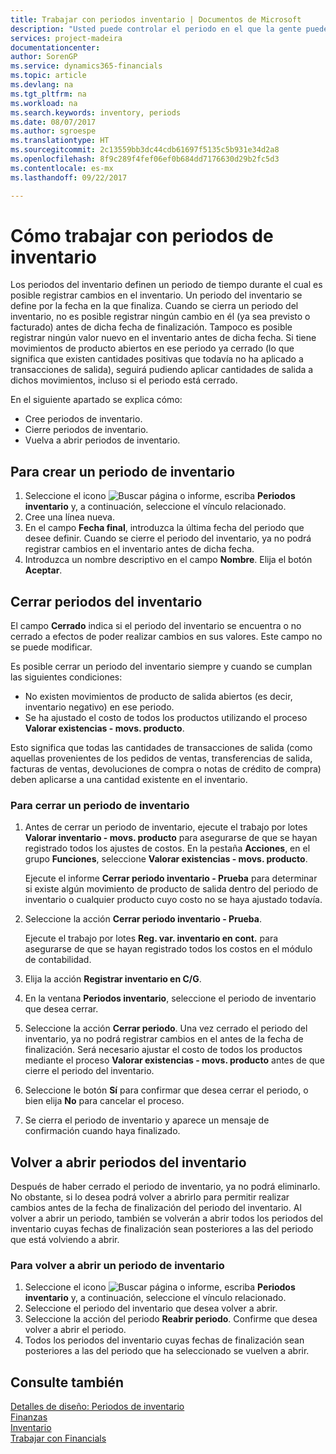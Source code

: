 ```yaml
---
title: Trabajar con periodos inventario | Documentos de Microsoft
description: "Usted puede controlar el periodo en el que la gente puede registrar cambios en el inventario mediante la definición de periodos de inventario."
services: project-madeira
documentationcenter: 
author: SorenGP
ms.service: dynamics365-financials
ms.topic: article
ms.devlang: na
ms.tgt_pltfrm: na
ms.workload: na
ms.search.keywords: inventory, periods
ms.date: 08/07/2017
ms.author: sgroespe
ms.translationtype: HT
ms.sourcegitcommit: 2c13559bb3dc44cdb61697f5135c5b931e34d2a8
ms.openlocfilehash: 8f9c289f4fef06ef0b684dd7176630d29b2fc5d3
ms.contentlocale: es-mx
ms.lasthandoff: 09/22/2017

---
```

# <a name="how-to-work-with-inventory-periods"></a>Cómo trabajar con periodos de inventario
Los periodos del inventario definen un periodo de tiempo durante el cual es posible registrar cambios en el inventario. Un periodo del inventario se define por la fecha en la que finaliza. Cuando se cierra un periodo del inventario, no es posible registrar ningún cambio en él (ya sea previsto o facturado) antes de dicha fecha de finalización. Tampoco es posible registrar ningún valor nuevo en el inventario antes de dicha fecha. Si tiene movimientos de producto abiertos en ese periodo ya cerrado (lo que significa que existen cantidades positivas que todavía no ha aplicado a transacciones de salida), seguirá pudiendo aplicar cantidades de salida a dichos movimientos, incluso si el periodo está cerrado.  

En el siguiente apartado se explica cómo:  

* Cree periodos de inventario.  
* Cierre periodos de inventario.  
* Vuelva a abrir periodos de inventario.  

## <a name="to-create-an-inventory-period"></a>Para crear un periodo de inventario  
1. Seleccione el icono ![Buscar página o informe](media/ui-search/search_small.png "icono Buscar página o informe"), escriba **Periodos inventario** y, a continuación, seleccione el vínculo relacionado.  
2. Cree una línea nueva.  
3. En el campo **Fecha final**, introduzca la última fecha del periodo que desee definir. Cuando se cierre el periodo del inventario, ya no podrá registrar cambios en el inventario antes de dicha fecha.  
4. Introduzca un nombre descriptivo en el campo **Nombre**. Elija el botón **Aceptar**.  

## <a name="closing-inventory-periods"></a>Cerrar periodos del inventario  
El campo **Cerrado** indica si el periodo del inventario se encuentra o no cerrado a efectos de poder realizar cambios en sus valores. Este campo no se puede modificar.  

Es posible cerrar un periodo del inventario siempre y cuando se cumplan las siguientes condiciones:  

* No existen movimientos de producto de salida abiertos (es decir, inventario negativo) en ese periodo.  
* Se ha ajustado el costo de todos los productos utilizando el proceso **Valorar existencias - movs. producto**.  

Esto significa que todas las cantidades de transacciones de salida (como aquellas provenientes de los pedidos de ventas, transferencias de salida, facturas de ventas, devoluciones de compra o notas de crédito de compra) deben aplicarse a una cantidad existente en el inventario.  

### <a name="to-close-an-inventory-period"></a>Para cerrar un periodo de inventario  
1. Antes de cerrar un periodo de inventario, ejecute el trabajo por lotes **Valorar inventario - movs. producto** para asegurarse de que se hayan registrado todos los ajustes de costos. En la pestaña **Acciones**, en el grupo **Funciones**, seleccione **Valorar existencias - movs. producto**.  

     Ejecute el informe **Cerrar periodo inventario - Prueba** para determinar si existe algún movimiento de producto de salida dentro del periodo de inventario o cualquier producto cuyo costo no se haya ajustado todavía.  
2. Seleccione la acción **Cerrar periodo inventario - Prueba**.  

     Ejecute el trabajo por lotes **Reg. var. inventario en cont.** para asegurarse de que se hayan registrado todos los costos en el módulo de contabilidad.  
3. Elija la acción **Registrar inventario en C/G**.  
4. En la ventana **Periodos inventario**, seleccione el periodo de inventario que desea cerrar.  
5. Seleccione la acción **Cerrar periodo**. Una vez cerrado el periodo del inventario, ya no podrá registrar cambios en el antes de la fecha de finalización. Será necesario ajustar el costo de todos los productos mediante el proceso **Valorar existencias - movs. producto** antes de que cierre el periodo del inventario.  
6. Seleccione le botón **Sí** para confirmar que desea cerrar el periodo, o bien elija **No** para cancelar el proceso.  
7. Se cierra el periodo de inventario y aparece un mensaje de confirmación cuando haya finalizado.  

## <a name="reopening-inventory-periods"></a>Volver a abrir periodos del inventario  
Después de haber cerrado el periodo de inventario, ya no podrá eliminarlo. No obstante, si lo desea podrá volver a abrirlo para permitir realizar cambios antes de la fecha de finalización del periodo del inventario. Al volver a abrir un periodo, también se volverán a abrir todos los periodos del inventario cuyas fechas de finalización sean posteriores a las del periodo que está volviendo a abrir.  

### <a name="to-reopen-an-inventory-period"></a>Para volver a abrir un periodo de inventario  
1. Seleccione el icono ![Buscar página o informe](media/ui-search/search_small.png "icono Buscar página o informe"), escriba **Periodos inventario** y, a continuación, seleccione el vínculo relacionado.  
2. Seleccione el periodo del inventario que desea volver a abrir.  
3. Seleccione la acción del periodo **Reabrir periodo**. Confirme que desea volver a abrir el periodo.  
4. Todos los periodos del inventario cuyas fechas de finalización sean posteriores a las del periodo que ha seleccionado se vuelven a abrir.  

## <a name="see-also"></a>Consulte también  
[Detalles de diseño: Periodos de inventario](design-details-inventory-periods.md)  
[Finanzas](finance.md)  
[Inventario](inventory-manage-inventory.md)  
[Trabajar con Financials](ui-work-product.md)

